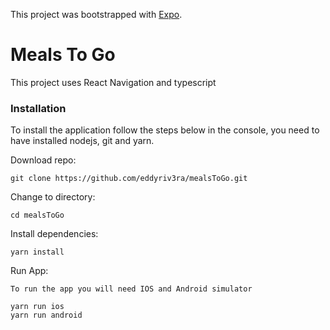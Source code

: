 This project was bootstrapped with [Expo](https://docs.expo.dev/).

# Meals To Go

This project uses React Navigation and typescript

### Installation

To install the application follow the steps below in the console, you need to have installed nodejs, git and yarn.

Download repo:

```
git clone https://github.com/eddyriv3ra/mealsToGo.git
```

Change to directory:

```
cd mealsToGo
```

Install dependencies:

```
yarn install
```

Run App:

```
To run the app you will need IOS and Android simulator

yarn run ios
yarn run android
```

